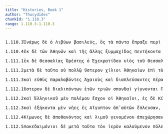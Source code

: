 ```yaml
---
title: "Histories, Book 1"
author: "Thucydides"
chunkId: "1.110.3"
range: 1.110.3-1.110.3
---
```


<pre class="greek prose syntax" data-urn="urn:cts:greekLit:tlg0003.tlg001"><p><span class="subdoc" data-subdoc="1.110.3">1.110.3</span><span class="sentence"><span class=" nominative" data-flags="n-s---mn-" data-head="17" data-id="1" data-lemma="Ἰνάρως">Ἰνάρως </span><span class=" " data-flags="d--------" data-head="17" data-id="2" data-lemma="δέ">δὲ </span><span class=" nominative" data-flags="l-s---mn-" data-head="1" data-id="3" data-lemma="ὁ">ὁ </span><span class=" genitive" data-def="a Libyan, serpent" data-flags="n-p---mg-" data-head="5" data-id="4" data-lemma="Λίβυς">Λιβύων </span><span class=" nominative" data-def="king, chief, captain, judge" data-flags="n-s---mn-" data-head="1" data-id="5" data-lemma="βασιλεύς">βασιλεύς</span><span class=" " data-flags="u--------" data-head="0" data-id="6" data-lemma=",">, </span><span class=" nominative" data-flags="p-s---mn-" data-head="10" data-id="7" data-lemma="ὅς">ὃς </span><span class=" accusative" data-flags="l-p---na-" data-head="9" data-id="8" data-lemma="ὁ">τὰ </span><span class=" accusative" data-flags="a-p---na-" data-head="10" data-id="9" data-lemma="πᾶς">πάντα </span><span class="verb " data-def="pass through, pass over, experience certain for-, tunes, fare" data-flags="v3saia---" data-head="1" data-id="10" data-lemma="πράσσω">ἔπραξε </span><span class=" " data-def="round about, all round, on both sides, pári" data-flags="r--------" data-head="10" data-id="11" data-lemma="περί">περὶ </span><span class=" genitive" data-flags="l-s---fg-" data-head="13" data-id="12" data-lemma="ὁ">τῆς </span><span class=" genitive" data-def="the river Nile, King Aegyptus, to Egypt" data-flags="n-s---fg-" data-head="11" data-id="13" data-lemma="Αἴγυπτος">Αἰγύπτου</span><span class=" " data-flags="u--------" data-head="0" data-id="14" data-lemma=",">, </span><span class=" dative" data-def="abandonment in need, betrayal, treason" data-flags="n-s---fd-" data-head="16" data-id="15" data-lemma="προδοσία">προδοσίᾳ </span><span class="verb nominative" data-def="a, take, receive" data-flags="v-sappmn-" data-head="17" data-id="16" data-lemma="λαμβάνω">ληφθεὶς </span><span class="verb " data-def="affix to a cross, crucify, crucify afresh" data-flags="v3saip---" data-head="0" data-id="17" data-lemma="ἀνασταυρόω">ἀνεσταυρώθη</span><span class=" " data-flags="u--------" data-head="0" data-id="18" data-lemma=".">. </span></span></p><p><span class="subdoc" data-subdoc="1.110.4">1.110.4</span><span class="sentence"><span class=" " data-def="from out of, from, out of, forth from" data-flags="r--------" data-head="10" data-id="1" data-lemma="ἐκ">ἐκ </span><span class=" " data-flags="d--------" data-head="15" data-id="2" data-lemma="δέ">δὲ </span><span class=" genitive" data-flags="l-p---fg-" data-head="4" data-id="3" data-lemma="ὁ">τῶν </span><span class=" genitive" data-def="the city of Athens, to Athens" data-flags="n-p---fg-" data-head="5" data-id="4" data-lemma="Ἀθῆναι">Ἀθηνῶν </span><span class=" " data-flags="c--------" data-head="1" data-id="5" data-lemma="καί">καὶ </span><span class=" genitive" data-flags="l-s---fg-" data-head="8" data-id="6" data-lemma="ὁ">τῆς </span><span class=" genitive" data-flags="a-s---fg-" data-head="8" data-id="7" data-lemma="ἄλλος">ἄλλης </span><span class=" genitive" data-def="allied, allied, body of allies" data-flags="n-s---fg-" data-head="5" data-id="8" data-lemma="συμμαχίς">ξυμμαχίδος </span><span class=" " data-def="fifty" data-flags="a--------" data-head="10" data-id="9" data-lemma="πεντήκοντα">πεντήκοντα </span><span class=" nominative" data-def="a trireme, a galley with three men on each bench, each man rowing one oar, and three oars passing together through the, Hellenistic Military and Naval Developments" data-flags="n-p---fn-" data-head="15" data-id="10" data-lemma="τριήρης">τριήρεις </span><span class=" nominative" data-def="succeeding, in, successor in" data-flags="n-p---fn-" data-head="10" data-id="11" data-lemma="διάδοχος">διάδοχοι </span><span class="verb nominative" data-def="sail, go by sea, sail, be at sea" data-flags="v-pppafn-" data-head="15" data-id="12" data-lemma="πλέω">πλέουσαι </span><span class=" " data-def="into, to, into" data-flags="r--------" data-head="12" data-id="13" data-lemma="εἰς">ἐς </span><span class=" accusative" data-def="the river Nile, King Aegyptus, to Egypt" data-flags="n-s---fa-" data-head="13" data-id="14" data-lemma="Αἴγυπτος">Αἴγυπτον </span><span class="verb " data-flags="v3paia---" data-head="0" data-id="15" data-lemma="ἔχω">ἔσχον </span><span class=" " data-flags="r--------" data-head="15" data-id="16" data-lemma="κατά">κατὰ </span><span class=" accusative" data-flags="l-s---na-" data-head="19" data-id="17" data-lemma="ὁ">τὸ </span><span class=" accusative" data-flags="a-s---na-" data-head="19" data-id="18" data-lemma="Μενδήσιος">Μενδήσιον </span><span class=" accusative" data-def="Aër, the horn of an animal, horns" data-flags="n-s---na-" data-head="16" data-id="19" data-lemma="κέρας">κέρας</span><span class=" " data-flags="u--------" data-head="0" data-id="20" data-lemma=",">, </span><span class=" " data-flags="d--------" data-head="22" data-id="21" data-lemma="οὐ">οὐκ </span><span class="verb nominative" data-def="" data-flags="v-prpamn-" data-head="15" data-id="22" data-lemma="οἶδα">εἰδότες </span><span class=" genitive" data-flags="l-p---ng-" data-head="24" data-id="23" data-lemma="ὁ">τῶν </span><span class="verb genitive" data-def="come into a new state of being, come into being, to be born" data-flags="v-prpang-" data-head="25" data-id="24" data-lemma="γίγνομαι">γεγονότων </span><span class=" accusative" data-def="not one, no one, none, no set" data-flags="p-s---na-" data-head="22" data-id="25" data-lemma="οὐδείς">οὐδέν</span><span class=" " data-flags="u--------" data-head="0" data-id="26" data-lemma="·">· </span></span><span class="sentence"><span class=" " data-flags="d--------" data-head="20" data-id="1" data-lemma="καί">καὶ </span><span class=" dative" data-def="self, him, her, it, the very one, the same" data-flags="p-p---md-" data-head="6" data-id="2" data-lemma="αὐτός">αὐτοῖς </span><span class=" " data-def="from out of, from, out of, forth from" data-flags="r--------" data-head="6" data-id="3" data-lemma="ἐκ">ἔκ </span><span class=" " data-flags="d--------" data-head="8" data-id="4" data-lemma="τε">τε </span><span class=" genitive" data-def="earth, heaven, land" data-flags="n-s---fg-" data-head="3" data-id="5" data-lemma="γῆ">γῆς </span><span class="verb nominative" data-def="fall upon, over, accrue" data-flags="v-papamn-" data-head="7" data-id="6" data-lemma="ἐπιπίπτω">ἐπιπεσόντες </span><span class=" nominative" data-def="on foot, walking, fighters on foot, on land, going by land" data-flags="a-p---mn-" data-head="8" data-id="7" data-lemma="πεζός">πεζοὶ </span><span class=" " data-flags="c--------" data-head="13" data-id="8" data-lemma="καί">καὶ </span><span class=" " data-def="from out of, from, out of, forth from" data-flags="r--------" data-head="25" data-id="9" data-lemma="ἐκ">ἐκ </span><span class=" genitive" data-def="sea, sea, salt lake" data-flags="n-s---fg-" data-head="9" data-id="10" data-lemma="θάλασσα">θαλάσσης </span><span class=" genitive" data-flags="n-p---mg-" data-head="12" data-id="11" data-lemma="Φοῖνιξ">Φοινίκων </span><span class=" nominative" data-flags="n-s---nn-" data-head="8" data-id="12" data-lemma="ναυτικόν">ναυτικὸν </span><span class="verb " data-def="destroy utterly, make away with, kill, destroy, ruin" data-flags="v3paia---" data-head="20" data-id="13" data-lemma="διαφθείρω">διέφθειραν </span><span class=" accusative" data-flags="l-p---fa-" data-head="15" data-id="14" data-lemma="ὁ">τὰς </span><span class=" accusative" data-def="many, many, many" data-flags="a-p---fa-" data-head="13" data-id="15" data-lemma="πολύς">πολλὰς </span><span class=" genitive" data-flags="l-p---fg-" data-head="17" data-id="16" data-lemma="ὁ">τῶν </span><span class=" genitive" data-def="ship, NT, the ships" data-flags="n-p---fg-" data-head="15" data-id="17" data-lemma="ναῦς">νεῶν</span><span class=" " data-flags="u--------" data-head="0" data-id="18" data-lemma=",">, </span><span class=" nominative" data-flags="l-p---fn-" data-head="21" data-id="19" data-lemma="ὁ">αἱ </span><span class=" " data-flags="c--------" data-head="0" data-id="20" data-lemma="δέ">δ̓ </span><span class=" nominative" data-def="smaller, less, worse, be worse off, too small" data-flags="a-p---fnc" data-head="22" data-id="21" data-lemma="ἐλάσσων">ἐλάσσους </span><span class="verb " data-def="get away from, escape, survive, it is" data-flags="v3paia---" data-head="20" data-id="22" data-lemma="διαφεύγω">διέφυγον </span><span class=" " data-def="back, backwards, back, restore, back" data-flags="d--------" data-head="22" data-id="23" data-lemma="πάλιν">πάλιν</span><span class=" " data-flags="u--------" data-head="0" data-id="24" data-lemma=".">. </span></span><span class="sentence"><span class=" nominative" data-flags="l-p---nn-" data-head="14" data-id="1" data-lemma="ὁ">τὰ </span><span class=" " data-def="indeed, of a truth, but, indeed" data-flags="d--------" data-head="14" data-id="2" data-lemma="μέν">μὲν </span><span class=" " data-flags="r--------" data-head="1" data-id="3" data-lemma="κατά">κατὰ </span><span class=" accusative" data-flags="l-s---fa-" data-head="6" data-id="4" data-lemma="ὁ">τὴν </span><span class=" accusative" data-def="big, full-grown, elder" data-flags="a-s---fa-" data-head="6" data-id="5" data-lemma="μέγας">μεγάλην </span><span class=" accusative" data-def="expedition, campaign, war, service done" data-flags="n-s---fa-" data-head="3" data-id="6" data-lemma="στρατεία">στρατείαν </span><span class=" genitive" data-flags="n-p---mg-" data-head="8" data-id="7" data-lemma="Ἀθήναιος">Ἀθηναίων </span><span class=" " data-flags="c--------" data-head="6" data-id="8" data-lemma="καί">καὶ </span><span class=" genitive" data-flags="l-p---mg-" data-head="10" data-id="9" data-lemma="ὁ">τῶν </span><span class=" genitive" data-def="fighting along with, leagued, allied with, ally" data-flags="n-p---mg-" data-head="8" data-id="10" data-lemma="σύμμαχος">ξυμμάχων </span><span class=" " data-def="into, to, into" data-flags="r--------" data-head="1" data-id="11" data-lemma="εἰς">ἐς </span><span class=" accusative" data-def="the river Nile, King Aegyptus, to Egypt" data-flags="n-s---fa-" data-head="11" data-id="12" data-lemma="Αἴγυπτος">Αἴγυπτον </span><span class=" " data-def="in this way, manner, so, thus, thus, as follows" data-flags="d--------" data-head="14" data-id="13" data-lemma="οὕτως">οὕτως </span><span class="verb " data-def="bring to pass, accomplish, fulfil, bring about" data-flags="v3saia---" data-head="0" data-id="14" data-lemma="τελευτάω">ἐτελεύτησεν</span><span class=" " data-flags="u--------" data-head="0" data-id="15" data-lemma=".">. </span></span></p><p><span class="subdoc" data-subdoc="1.111.1">1.111.1</span><span class="sentence"><span class=" " data-def="from out of, from, out of, forth from" data-flags="r--------" data-head="11" data-id="1" data-lemma="ἐκ">ἐκ </span><span class=" " data-flags="d--------" data-head="None" data-id="2" data-lemma="δέ">δὲ </span><span class=" genitive" data-def="" data-flags="n-s---fg-" data-head="1" data-id="3" data-lemma="Θεσσαλία">Θεσσαλίας </span><span class=" nominative" data-flags="n-s---mn-" data-head="12" data-id="4" data-lemma="Ὀρέστης">Ὀρέστης </span><span class=" nominative" data-flags="l-s---mn-" data-head="4" data-id="5" data-lemma="ὁ">ὁ </span><span class=" genitive" data-flags="n-s---mg-" data-head="7" data-id="6" data-lemma="Ἐχεκρατίδης">Ἐχεκρατίδου </span><span class=" nominative" data-def="huihus, Vasen mit Meister-signaturen, ṛ" data-flags="n-s---mn-" data-head="4" data-id="7" data-lemma="υἱός">υἱὸς </span><span class=" genitive" data-flags="l-s---ng-" data-head="6" data-id="8" data-lemma="ὁ">τοῦ </span><span class=" genitive" data-def="shoe" data-flags="n-p---mg-" data-head="10" data-id="9" data-lemma="Θεσσαλός">Θεσσαλῶν </span><span class=" genitive" data-def="king, chief, captain, judge" data-flags="n-s---mg-" data-head="6" data-id="10" data-lemma="βασιλεύς">βασιλέως </span><span class="verb nominative" data-def="flee, take flight, ran, flee" data-flags="v-sppamn-" data-head="12" data-id="11" data-lemma="φεύγω">φεύγων </span><span class="verb " data-def="persuade, obey, obey" data-flags="v3saia---" data-head="0" data-id="12" data-lemma="πείθω">ἔπεισεν </span><span class=" accusative" data-flags="n-p---ma-" data-head="12" data-id="13" data-lemma="Ἀθήναιος">Ἀθηναίους </span><span class=" accusative" data-def="Stadtrecht von Gortyn, of himself, herself, itself, itself, absolutely" data-flags="p-s---ma-" data-head="15" data-id="14" data-lemma="ἑαυτοῦ">ἑαυτὸν </span><span class="verb " data-def="lead down, into the nether world, bring down" data-flags="v--pna---" data-head="12" data-id="15" data-lemma="κατάγω">κατάγειν</span><span class=" " data-flags="u--------" data-head="0" data-id="16" data-lemma="·">· </span></span><span class="sentence"><span class=" " data-flags="d--------" data-head="10" data-id="1" data-lemma="καί">καὶ </span><span class="verb nominative" data-def="receive from, successors, by inheritance" data-flags="v-papamn-" data-head="10" data-id="2" data-lemma="παραλαμβάνω">παραλαβόντες </span><span class=" accusative" data-def="a Boeotian, cattle-pastures, gluttonous" data-flags="n-p---ma-" data-head="4" data-id="3" data-lemma="Βοιωτός">Βοιωτοὺς </span><span class=" " data-flags="c--------" data-head="2" data-id="4" data-lemma="καί">καὶ </span><span class=" accusative" data-flags="n-p---ma-" data-head="4" data-id="5" data-lemma="Φωκεύς">Φωκέας </span><span class="verb accusative" data-flags="v-pppama-" data-head="4" data-id="6" data-lemma="εἰμί">ὄντας </span><span class=" accusative" data-def="fighting along with, leagued, allied with, ally" data-flags="n-p---ma-" data-head="6" data-id="7" data-lemma="σύμμαχος">ξυμμάχους </span><span class=" nominative" data-flags="l-p---mn-" data-head="9" data-id="8" data-lemma="ὁ">οἱ </span><span class=" nominative" data-flags="n-p---mn-" data-head="10" data-id="9" data-lemma="Ἀθηναῖος">Ἀθηναῖοι </span><span class="verb " data-def="advance with an army, fleet, wage war, they have been soldiers, have seen war-service" data-flags="v3paia---" data-head="0" data-id="10" data-lemma="στρατεύω">ἐστράτευσαν </span><span class=" genitive" data-flags="l-s---fg-" data-head="12" data-id="11" data-lemma="ὁ">τῆς </span><span class=" genitive" data-def="" data-flags="n-s---fg-" data-head="14" data-id="12" data-lemma="Θεσσαλία">Θεσσαλίας </span><span class=" " data-flags="r--------" data-head="10" data-id="13" data-lemma="ἐπί">ἐπὶ </span><span class=" accusative" data-flags="n-s---ma-" data-head="13" data-id="14" data-lemma="Φάρσαλος">Φάρσαλον</span><span class=" " data-flags="u--------" data-head="0" data-id="15" data-lemma=".">. </span></span><span class="sentence"><span class=" " data-flags="d--------" data-head="28" data-id="1" data-lemma="καί">καὶ </span><span class=" genitive" data-flags="l-s---fg-" data-head="4" data-id="2" data-lemma="ὁ">τῆς </span><span class=" " data-def="indeed, of a truth, but, indeed" data-flags="d--------" data-head="28" data-id="3" data-lemma="μέν">μὲν </span><span class=" genitive" data-def="earth, heaven, land" data-flags="n-s---fg-" data-head="5" data-id="4" data-lemma="γῆ">γῆς </span><span class="verb " data-def="to be strong, powerful, rule, hold sway, sway" data-flags="v3piia---" data-head="28" data-id="5" data-lemma="κρατέω">ἐκράτουν </span><span class=" accusative" data-def="as great as, how great, as much as, how much, as far as, how far" data-flags="a-p---na-" data-head="44" data-id="6" data-lemma="ὅσος">ὅσα </span><span class=" " data-flags="d--------" data-head="8" data-id="7" data-lemma="μή">μὴ </span><span class="verb nominative" data-flags="v-pppamn-" data-head="44" data-id="8" data-lemma="πρόειμι">προϊόντες </span><span class=" accusative" data-def="many, many, many" data-flags="a-s---na-" data-head="5" data-id="9" data-lemma="πολύς">πολὺ </span><span class=" " data-def="from out of, from, out of, forth from" data-flags="r--------" data-head="9" data-id="10" data-lemma="ἐκ">ἐκ </span><span class=" genitive" data-flags="l-p---ng-" data-head="12" data-id="11" data-lemma="ὁ">τῶν </span><span class=" genitive" data-def="tool, implement, tackle, tackling, ropes, halyards" data-flags="n-p---ng-" data-head="45" data-id="12" data-lemma="ὅπλον">ὅπλων</span><span class=" " data-flags="u--------" data-head="19" data-id="13" data-lemma="(">( </span><span class=" nominative" data-flags="l-p---mn-" data-head="16" data-id="14" data-lemma="ὁ">οἱ </span><span class=" " data-def="for, yes, . . , no, ay doubtless" data-flags="d--------" data-head="19" data-id="15" data-lemma="γάρ">γὰρ </span><span class=" nominative" data-def="one who fights from a chariot, the driver, the hero who fights" data-flags="n-p---mn-" data-head="19" data-id="16" data-lemma="ἱππεύς">ἱππῆς </span><span class=" genitive" data-flags="l-p---mg-" data-head="18" data-id="17" data-lemma="ὁ">τῶν </span><span class=" genitive" data-def="shoe" data-flags="n-p---mg-" data-head="16" data-id="18" data-lemma="Θεσσαλός">Θεσσαλῶν </span><span class="verb " data-flags="v3piia---" data-head="0" data-id="19" data-lemma="ἔργω">εἶργον</span><span class=" " data-flags="u--------" data-head="19" data-id="20" data-lemma=")">)</span><span class=" " data-flags="u--------" data-head="0" data-id="21" data-lemma=",">, </span><span class=" accusative" data-flags="l-s---fa-" data-head="24" data-id="22" data-lemma="ὁ">τὴν </span><span class=" " data-flags="d--------" data-head="28" data-id="23" data-lemma="δέ">δὲ </span><span class=" accusative" data-def="city, the citadel, the citadel" data-flags="n-s---fa-" data-head="26" data-id="24" data-lemma="πόλις">πόλιν </span><span class=" " data-flags="d--------" data-head="26" data-id="25" data-lemma="οὐ">οὐχ </span><span class="verb " data-def="take with the hand, grasp, seize, to take, having taken up" data-flags="v3paia---" data-head="28" data-id="26" data-lemma="αἱρέω">εἷλον</span><span class=" " data-flags="u--------" data-head="0" data-id="27" data-lemma=",">, </span><span class=" " data-flags="c--------" data-head="37" data-id="28" data-lemma="οὐοὐδέ">οὐδ̓ </span><span class=" nominative" data-flags="a-s---nn-" data-head="32" data-id="29" data-lemma="ἄλλος">ἄλλο </span><span class="verb " data-def="go, come forward, advance, to be voided" data-flags="v3siia---" data-head="28" data-id="30" data-lemma="προχωρέω">προυχώρει </span><span class=" dative" data-def="self, him, her, it, the very one, the same" data-flags="p-p---md-" data-head="30" data-id="31" data-lemma="αὐτός">αὐτοῖς </span><span class=" nominative" data-def="not one, no one, none, no set" data-flags="p-s---nn-" data-head="30" data-id="32" data-lemma="οὐδείς">οὐδὲν </span><span class=" genitive" data-flags="p-p---ng-" data-head="34" data-id="33" data-lemma="ὅς">ὧν </span><span class=" " data-def="on account of, for, wherefore" data-flags="r--------" data-head="35" data-id="34" data-lemma="ἕνεκα">ἕνεκα </span><span class="verb " data-def="advance with an army, fleet, wage war, they have been soldiers, have seen war-service" data-flags="v3paia---" data-head="32" data-id="35" data-lemma="στρατεύω">ἐστράτευσαν</span><span class=" " data-flags="u--------" data-head="0" data-id="36" data-lemma=",">, </span><span class=" " data-def="otheruise, but, not only . . but" data-flags="c--------" data-head="0" data-id="37" data-lemma="ἀλλά">ἀλλ̓ </span><span class="verb " data-def="go from, away from, depart" data-flags="v3paia---" data-head="37" data-id="38" data-lemma="ἀποχωρέω">ἀπεχώρησαν </span><span class=" " data-def="back, backwards, back, restore, back" data-flags="d--------" data-head="38" data-id="39" data-lemma="πάλιν">πάλιν </span><span class=" accusative" data-flags="n-s---ma-" data-head="41" data-id="40" data-lemma="Ὀρέστης">Ὀρέστην </span><span class="verb nominative" data-flags="v-pppamn-" data-head="38" data-id="41" data-lemma="ἔχω">ἔχοντες </span><span class=" nominative" data-def="unavailing, unprofitable, when no business is done, holidays, restful" data-flags="a-p---mn-" data-head="38" data-id="42" data-lemma="ἄπρακτος">ἄπρακτοι</span><span class=" " data-flags="u--------" data-head="0" data-id="43" data-lemma=".">. </span></span></p><p><span class="subdoc" data-subdoc="1.111.2">1.111.2</span><span class="sentence"><span class=" " data-def="mip, miti, mit, in the midst of, among, between" data-flags="r--------" data-head="31" data-id="1" data-lemma="μετά">μετὰ </span><span class=" " data-flags="d--------" data-head="31" data-id="2" data-lemma="δέ">δὲ </span><span class=" accusative" data-def="this, u, this man here" data-flags="p-p---na-" data-head="1" data-id="3" data-lemma="οὗτος">ταῦτα </span><span class=" " data-flags="d--------" data-head="5" data-id="4" data-lemma="οὐ">οὐ </span><span class=" dative" data-def="many, many, many" data-flags="a-s---nd-" data-head="6" data-id="5" data-lemma="πολύς">πολλῷ </span><span class=" accusative" data-def="latter, last, úd, úttaras, uttamás" data-flags="a-s---na-" data-head="31" data-id="6" data-lemma="ὕστερος">ὕστερον </span><span class=" nominative" data-def="a thousand, the Thousand, a thousand" data-flags="a-p---mn-" data-head="31" data-id="7" data-lemma="χίλιοι">χίλιοι </span><span class=" genitive" data-flags="n-p---mg-" data-head="7" data-id="8" data-lemma="Ἀθήναιος">Ἀθηναίων </span><span class=" " data-flags="r--------" data-head="15" data-id="9" data-lemma="ἐπί">ἐπὶ </span><span class=" accusative" data-flags="l-p---fa-" data-head="11" data-id="10" data-lemma="ὁ">τὰς </span><span class=" accusative" data-def="ship, NT, the ships" data-flags="n-p---fa-" data-head="9" data-id="11" data-lemma="ναῦς">ναῦς </span><span class=" accusative" data-flags="l-p---fa-" data-head="11" data-id="12" data-lemma="ὁ">τὰς </span><span class=" " data-def="in, into, in, in the district of" data-flags="r--------" data-head="11" data-id="13" data-lemma="ἐν">ἐν </span><span class=" dative" data-flags="n-p---fd-" data-head="13" data-id="14" data-lemma="Πηγαί">Πηγαῖς </span><span class="verb nominative" data-def="go upon, set foot on, tread, walk upon, set foot on" data-flags="v-papamn-" data-head="23" data-id="15" data-lemma="ἐπιβαίνω">ἐπιβάντες</span><span class=" " data-flags="u--------" data-head="17" data-id="16" data-lemma="(">( </span><span class="verb " data-flags="v3piia---" data-head="0" data-id="17" data-lemma="ἔχω">εἶχον </span><span class=" " data-flags="d--------" data-head="17" data-id="18" data-lemma="δέ">δ̓ </span><span class=" nominative" data-def="self, him, her, it, the very one, the same" data-flags="p-p---mn-" data-head="17" data-id="19" data-lemma="αὐτός">αὐτοὶ </span><span class=" accusative" data-flags="l-p---fa-" data-head="21" data-id="20" data-lemma="ὁ">τὰς </span><span class=" accusative" data-flags="n-p---fa-" data-head="17" data-id="21" data-lemma="Πηγαί">Πηγάς</span><span class=" " data-flags="u--------" data-head="17" data-id="22" data-lemma=")">) </span><span class="verb " data-def="sail by, past, sailed through" data-flags="v3paia---" data-head="31" data-id="23" data-lemma="παραπλέω">παρέπλευσαν </span><span class=" " data-def="into, to, into" data-flags="r--------" data-head="23" data-id="24" data-lemma="εἰς">ἐς </span><span class=" accusative" data-flags="n-s---fa-" data-head="24" data-id="25" data-lemma="Σικυών">Σικυῶνα </span><span class=" genitive" data-flags="n-s---mg-" data-head="29" data-id="26" data-lemma="Περικλῆς">Περικλέους </span><span class=" genitive" data-flags="l-s---mg-" data-head="26" data-id="27" data-lemma="ὁ">τοῦ </span><span class=" genitive" data-flags="n-s---mg-" data-head="26" data-id="28" data-lemma="Ξάνθιππος">Ξανθίππου </span><span class="verb genitive" data-def="to be general, are eligible as general, hold the office of" data-flags="v-sppamg-" data-head="31" data-id="29" data-lemma="στρατηγέω">στρατηγοῦντος</span><span class=" " data-flags="u--------" data-head="0" data-id="30" data-lemma=",">, </span><span class=" " data-flags="c--------" data-head="0" data-id="31" data-lemma="καί">καὶ </span><span class="verb nominative" data-def="step off from, alight, disembark from, disembark" data-flags="v-papamn-" data-head="37" data-id="32" data-lemma="ἀποβαίνω">ἀποβάντες </span><span class=" genitive" data-flags="n-p---mg-" data-head="35" data-id="33" data-lemma="Σικυώνιος">Σικυωνίων </span><span class=" accusative" data-flags="l-p---ma-" data-head="35" data-id="34" data-lemma="ὁ">τοὺς </span><span class="verb accusative" data-def="make to reach, touch, lead" data-flags="v-papama-" data-head="37" data-id="35" data-lemma="προσμείγνυμι">προσμείξαντας </span><span class=" dative" data-def="battle, combat, single combat, a battle" data-flags="n-s---fd-" data-head="37" data-id="36" data-lemma="μάχη">μάχῃ </span><span class="verb " data-def="to be strong, powerful, rule, hold sway, sway" data-flags="v3paia---" data-head="31" data-id="37" data-lemma="κρατέω">ἐκράτησαν</span><span class=" " data-flags="u--------" data-head="0" data-id="38" data-lemma=".">. </span></span></p><p><span class="subdoc" data-subdoc="1.111.3">1.111.3</span><span class="sentence"><span class=" " data-flags="d--------" data-head="17" data-id="1" data-lemma="καί">καὶ </span><span class=" " data-def="straight, direct, the vertical, by the straight road" data-flags="d--------" data-head="3" data-id="2" data-lemma="εὐθύς">εὐθὺς </span><span class="verb nominative" data-def="receive from, successors, by inheritance" data-flags="v-papamn-" data-head="5" data-id="3" data-lemma="παραλαμβάνω">παραλαβόντες </span><span class=" accusative" data-def="Achaean, the Achaeans, the prouince of Greece" data-flags="n-p---ma-" data-head="3" data-id="4" data-lemma="Ἀχαιός">Ἀχαιοὺς </span><span class=" " data-flags="c--------" data-head="13" data-id="5" data-lemma="καί">καὶ </span><span class="verb nominative" data-def="sail through, across, sail through" data-flags="v-papamn-" data-head="5" data-id="6" data-lemma="διαπλέω">διαπλεύσαντες </span><span class=" " data-def="on the other side, across, on the other side, over" data-flags="d--------" data-head="6" data-id="7" data-lemma="πέραν">πέραν </span><span class=" genitive" data-flags="l-s---fg-" data-head="9" data-id="8" data-lemma="ὁ">τῆς </span><span class=" genitive" data-flags="n-s---fg-" data-head="11" data-id="9" data-lemma="Ἀκαρνανία">Ἀκαρνανίας </span><span class=" " data-def="into, to, into" data-flags="r--------" data-head="12" data-id="10" data-lemma="εἰς">ἐς </span><span class=" accusative" data-flags="n-p---fa-" data-head="10" data-id="11" data-lemma="Οἰνιάδαι">Οἰνιάδας </span><span class="verb " data-def="advance with an army, fleet, wage war, they have been soldiers, have seen war-service" data-flags="v3paia---" data-head="13" data-id="12" data-lemma="στρατεύω">ἐστράτευσαν </span><span class=" " data-flags="c--------" data-head="17" data-id="13" data-lemma="καί">καὶ </span><span class="verb " data-def="besiege, the besiegers, to be besieged, in a state of siege" data-flags="v3piia---" data-head="13" data-id="14" data-lemma="πολιορκέω">ἐπολιόρκουν</span><span class=" " data-flags="u--------" data-head="0" data-id="15" data-lemma=",">, </span><span class=" " data-flags="d--------" data-head="18" data-id="16" data-lemma="οὐ">οὐ </span><span class=" " data-flags="c--------" data-head="0" data-id="17" data-lemma="μέντοι">μέντοι </span><span class="verb " data-def="take with the hand, grasp, seize, to take, having taken up" data-flags="v3paia---" data-head="21" data-id="18" data-lemma="αἱρέω">εἷλόν </span><span class=" " data-def="at least, at any rate, iron, have" data-flags="d--------" data-head="18" data-id="19" data-lemma="γε">γε</span><span class=" " data-flags="u--------" data-head="0" data-id="20" data-lemma=",">, </span><span class=" " data-def="otheruise, but, not only . . but" data-flags="c--------" data-head="17" data-id="21" data-lemma="ἀλλά">ἀλλ̓ </span><span class="verb " data-def="go from, away from, depart" data-flags="v3paia---" data-head="21" data-id="22" data-lemma="ἀποχωρέω">ἀπεχώρησαν </span><span class=" " data-flags="r--------" data-head="22" data-id="23" data-lemma="ἐπί">ἐπ̓ </span><span class=" genitive" data-flags="n-s---mg-" data-head="23" data-id="24" data-lemma="οἶκος">οἴκου</span><span class=" " data-flags="u--------" data-head="0" data-id="25" data-lemma=".">. </span></span></p><p><span class="subdoc" data-subdoc="1.112.1">1.112.1</span><span class="sentence"><span class=" accusative" data-def="latter, last, úd, úttaras, uttamás" data-flags="a-s---na-" data-head="7" data-id="1" data-lemma="ὕστερος">ὕστερον </span><span class=" " data-flags="d--------" data-head="7" data-id="2" data-lemma="δέ">δὲ </span><span class="verb genitive" data-def="leave an interval between, a gap had been left, intermit" data-flags="v-papang-" data-head="7" data-id="3" data-lemma="διαλείπω">διαλιπόντων </span><span class=" genitive" data-flags="n-p---ng-" data-head="3" data-id="4" data-lemma="ἔτος">ἐτῶν </span><span class=" genitive" data-def="" data-flags="a-p---ng-" data-head="4" data-id="5" data-lemma="τρεῖς">τριῶν </span><span class=" nominative" data-def="drink-offering, drink-offering, a solemn treaty" data-flags="n-p---fn-" data-head="7" data-id="6" data-lemma="σπονδή">σπονδαὶ </span><span class="verb " data-def="come into a new state of being, come into being, to be born" data-flags="v3ppie---" data-head="0" data-id="7" data-lemma="γίγνομαι">γίγνονται </span><span class=" dative" data-def="" data-flags="n-p---md-" data-head="9" data-id="8" data-lemma="Πελοποννήσιοι">Πελοποννησίοις </span><span class=" " data-flags="c--------" data-head="7" data-id="9" data-lemma="καί">καὶ </span><span class=" dative" data-flags="n-p---md-" data-head="9" data-id="10" data-lemma="Ἀθήναιος">Ἀθηναίοις </span><span class=" nominative" data-def="of five years, five years old" data-flags="a-p---fn-" data-head="6" data-id="11" data-lemma="πεντέτης">πεντέτεις</span><span class=" " data-flags="u--------" data-head="0" data-id="12" data-lemma=".">. </span></span></p><p><span class="subdoc" data-subdoc="1.112.2">1.112.2</span><span class="sentence"><span class=" " data-flags="d--------" data-head="10" data-id="1" data-lemma="καί">καὶ </span><span class=" genitive" data-def="Hellenic, Greek, the Greek language, the Greeks" data-flags="a-s---mg-" data-head="4" data-id="2" data-lemma="Ἑλληνικός">Ἑλληνικοῦ </span><span class=" " data-def="indeed, of a truth, but, indeed" data-flags="d--------" data-head="10" data-id="3" data-lemma="μέν">μὲν </span><span class=" genitive" data-def="war, battle, fight, single combat" data-flags="n-s---mg-" data-head="5" data-id="4" data-lemma="πόλεμος">πολέμου </span><span class="verb " data-flags="v3paia---" data-head="10" data-id="5" data-lemma="ἔχω">ἔσχον </span><span class=" nominative" data-flags="l-p---mn-" data-head="7" data-id="6" data-lemma="ὁ">οἱ </span><span class=" nominative" data-flags="n-p---mn-" data-head="10" data-id="7" data-lemma="Ἀθηναῖος">Ἀθηναῖοι</span><span class=" " data-flags="u--------" data-head="0" data-id="8" data-lemma=",">, </span><span class=" " data-def="into, to, into" data-flags="r--------" data-head="12" data-id="9" data-lemma="εἰς">ἐς </span><span class=" " data-flags="c--------" data-head="0" data-id="10" data-lemma="δέ">δὲ </span><span class=" accusative" data-def="from Cyprus, to Cyprus" data-flags="n-s---fa-" data-head="9" data-id="11" data-lemma="Κύπρος">Κύπρον </span><span class="verb " data-def="advance with an army, fleet, wage war, they have been soldiers, have seen war-service" data-flags="v3piie---" data-head="10" data-id="12" data-lemma="στρατεύω">ἐστρατεύοντο </span><span class=" dative" data-def="ship, NT, the ships" data-flags="n-p---fd-" data-head="12" data-id="13" data-lemma="ναῦς">ναυσὶ </span><span class=" dative" data-def="two hundred, two hundred" data-flags="a-p---fd-" data-head="13" data-id="14" data-lemma="διακόσιοι">διακοσίαις </span><span class=" genitive" data-def="Stadtrecht von Gortyn, of himself, herself, itself, itself, absolutely" data-flags="p-p---mg-" data-head="17" data-id="15" data-lemma="ἑαυτοῦ">αὑτῶν </span><span class=" " data-flags="d--------" data-head="17" data-id="16" data-lemma="τε">τε </span><span class=" " data-flags="c--------" data-head="13" data-id="17" data-lemma="καί">καὶ </span><span class=" genitive" data-flags="l-p---mg-" data-head="19" data-id="18" data-lemma="ὁ">τῶν </span><span class=" genitive" data-def="fighting along with, leagued, allied with, ally" data-flags="n-p---mg-" data-head="17" data-id="19" data-lemma="σύμμαχος">ξυμμάχων </span><span class=" genitive" data-flags="n-s---mg-" data-head="21" data-id="20" data-lemma="Κίμων">Κίμωνος </span><span class="verb genitive" data-def="to be general, are eligible as general, hold the office of" data-flags="v-sppamg-" data-head="12" data-id="21" data-lemma="στρατηγέω">στρατηγοῦντος</span><span class=" " data-flags="u--------" data-head="0" data-id="22" data-lemma=".">. </span></span></p><p><span class="subdoc" data-subdoc="1.112.3">1.112.3</span><span class="sentence"><span class=" " data-flags="d--------" data-head="20" data-id="1" data-lemma="καί">καὶ </span><span class=" " data-def="sixty" data-flags="a--------" data-head="4" data-id="2" data-lemma="ἑξήκοντα">ἑξήκοντα </span><span class=" " data-def="indeed, of a truth, but, indeed" data-flags="d--------" data-head="20" data-id="3" data-lemma="μέν">μὲν </span><span class=" nominative" data-def="ship, NT, the ships" data-flags="n-p---fn-" data-head="9" data-id="4" data-lemma="ναῦς">νῆες </span><span class=" " data-def="into, to, into" data-flags="r--------" data-head="9" data-id="5" data-lemma="εἰς">ἐς </span><span class=" accusative" data-def="the river Nile, King Aegyptus, to Egypt" data-flags="n-s---fa-" data-head="5" data-id="6" data-lemma="Αἴγυπτος">Αἴγυπτον </span><span class=" " data-def="ápa, ab, ap-ehtre" data-flags="r--------" data-head="9" data-id="7" data-lemma="ἀπό">ἀπ̓ </span><span class=" genitive" data-def="self, him, her, it, the very one, the same" data-flags="p-p---mg-" data-head="7" data-id="8" data-lemma="αὐτός">αὐτῶν </span><span class="verb " data-def="sail, go by sea, sail, be at sea" data-flags="v3paia---" data-head="20" data-id="9" data-lemma="πλέω">ἔπλευσαν</span><span class=" " data-flags="u--------" data-head="0" data-id="10" data-lemma=",">, </span><span class=" genitive" data-flags="n-s---mg-" data-head="12" data-id="11" data-lemma="Ἀμυρταῖος">Ἀμυρταίου </span><span class="verb genitive" data-def="send after, for, having sent for" data-flags="v-sppamg-" data-head="9" data-id="12" data-lemma="μεταπέμπω">μεταπέμποντος </span><span class=" genitive" data-flags="l-s---mg-" data-head="11" data-id="13" data-lemma="ὁ">τοῦ </span><span class=" " data-def="in, into, in, in the district of" data-flags="r--------" data-head="17" data-id="14" data-lemma="ἐν">ἐν </span><span class=" dative" data-flags="l-p---nd-" data-head="16" data-id="15" data-lemma="ὁ">τοῖς </span><span class=" dative" data-def="marsh-meadow, marshy ground, backwater" data-flags="n-p---nd-" data-head="14" data-id="16" data-lemma="ἕλος">ἕλεσι </span><span class=" genitive" data-def="king, chief, captain, judge" data-flags="n-s---mg-" data-head="11" data-id="17" data-lemma="βασιλεύς">βασιλέως</span><span class=" " data-flags="u--------" data-head="0" data-id="18" data-lemma=",">, </span><span class=" nominative" data-flags="l-p---fn-" data-head="21" data-id="19" data-lemma="ὁ">αἱ </span><span class=" " data-flags="c--------" data-head="0" data-id="20" data-lemma="δέ">δὲ </span><span class=" nominative" data-flags="p-p---fn-" data-head="23" data-id="21" data-lemma="ἄλλος">ἄλλαι </span><span class=" accusative" data-flags="n-s---na-" data-head="23" data-id="22" data-lemma="Κίτιον">Κίτιον </span><span class="verb " data-def="besiege, the besiegers, to be besieged, in a state of siege" data-flags="v3piia---" data-head="20" data-id="23" data-lemma="πολιορκέω">ἐπολιόρκουν</span><span class=" " data-flags="u--------" data-head="0" data-id="24" data-lemma=".">. </span></span></p><p><span class="subdoc" data-subdoc="1.112.4">1.112.4</span><span class="sentence"><span class=" genitive" data-flags="n-s---mg-" data-head="3" data-id="1" data-lemma="Κίμων">Κίμωνος </span><span class=" " data-flags="d--------" data-head="28" data-id="2" data-lemma="δέ">δὲ </span><span class="verb genitive" data-def="die, to be ready to die, to be put to death, slain" data-flags="v-sapamg-" data-head="4" data-id="3" data-lemma="ἀποθνήσκω">ἀποθανόντος </span><span class=" " data-flags="c--------" data-head="7" data-id="4" data-lemma="καί">καὶ </span><span class=" genitive" data-def="Fr.anon, hunger, famine, a hungry wretch" data-flags="n-s---mg-" data-head="6" data-id="5" data-lemma="λιμός">λιμοῦ </span><span class="verb genitive" data-def="come into a new state of being, come into being, to be born" data-flags="v-sapmmg-" data-head="4" data-id="6" data-lemma="γίγνομαι">γενομένου </span><span class="verb " data-def="go from, away from, depart" data-flags="v3paia---" data-head="28" data-id="7" data-lemma="ἀποχωρέω">ἀπεχώρησαν </span><span class=" " data-def="ápa, ab, ap-ehtre" data-flags="r--------" data-head="7" data-id="8" data-lemma="ἀπό">ἀπὸ </span><span class=" genitive" data-flags="n-s---ng-" data-head="8" data-id="9" data-lemma="Κίτιον">Κιτίου</span><span class=" " data-flags="u--------" data-head="0" data-id="10" data-lemma=",">, </span><span class=" " data-flags="d--------" data-head="28" data-id="11" data-lemma="καί">καὶ </span><span class="verb nominative" data-def="sail, go by sea, sail, be at sea" data-flags="v-papamn-" data-head="24" data-id="12" data-lemma="πλέω">πλεύσαντες </span><span class=" " data-def="upaári, ufar, ofer" data-flags="r--------" data-head="12" data-id="13" data-lemma="ὑπέρ">ὑπὲρ </span><span class=" genitive" data-def="" data-flags="n-s---fg-" data-head="13" data-id="14" data-lemma="Σαλαμίς">Σαλαμῖνος </span><span class=" genitive" data-flags="l-s---fg-" data-head="14" data-id="15" data-lemma="ὁ">τῆς </span><span class=" " data-def="in, into, in, in the district of" data-flags="r--------" data-head="14" data-id="16" data-lemma="ἐν">ἐν </span><span class=" dative" data-def="from Cyprus, to Cyprus" data-flags="n-s---fd-" data-head="16" data-id="17" data-lemma="Κύπρος">Κύπρῳ </span><span class=" dative" data-flags="n-p---md-" data-head="21" data-id="18" data-lemma="Φοῖνιξ">Φοίνιξι </span><span class=" " data-flags="d--------" data-head="21" data-id="19" data-lemma="καί">καὶ </span><span class=" dative" data-def="of Cyprus, Cyprian, unclean feeder" data-flags="n-p---md-" data-head="21" data-id="20" data-lemma="Κύπριος">Κυπρίοις </span><span class=" " data-flags="c--------" data-head="24" data-id="21" data-lemma="καί">καὶ </span><span class=" dative" data-def="a Cilician" data-flags="n-p---md-" data-head="21" data-id="22" data-lemma="Κίλιξ">Κίλιξιν </span><span class="verb " data-def="fight by sea, with, to be in the battle" data-flags="v3paia---" data-head="24" data-id="23" data-lemma="ναυμαχέω">ἐναυμάχησαν </span><span class=" " data-flags="c--------" data-head="28" data-id="24" data-lemma="καί">καὶ </span><span class="verb " data-def="fight by land, on foot, fight like soldiers" data-flags="v3paia---" data-head="24" data-id="25" data-lemma="πεζομαχέω">ἐπεζομάχησαν </span><span class=" " data-flags="d--------" data-head="24" data-id="26" data-lemma="ἅμα">ἅμα</span><span class=" " data-flags="u--------" data-head="0" data-id="27" data-lemma=",">, </span><span class=" " data-flags="c--------" data-head="0" data-id="28" data-lemma="καί">καὶ </span><span class="verb nominative" data-def="conquer, prevail, conqueror, conquered" data-flags="v-papamn-" data-head="31" data-id="29" data-lemma="νικάω">νικήσαντες </span><span class=" accusative" data-def="either, both of two, each one" data-flags="a-p---na-" data-head="29" data-id="30" data-lemma="ἀμφότερος">ἀμφότερα </span><span class="verb " data-def="go from, away from, depart" data-flags="v3paia---" data-head="34" data-id="31" data-lemma="ἀποχωρέω">ἀπεχώρησαν </span><span class=" " data-flags="r--------" data-head="31" data-id="32" data-lemma="ἐπί">ἐπ̓ </span><span class=" genitive" data-flags="n-s---mg-" data-head="32" data-id="33" data-lemma="οἶκος">οἴκου </span><span class=" " data-flags="c--------" data-head="28" data-id="34" data-lemma="καί">καὶ </span><span class=" nominative" data-flags="l-p---fn-" data-head="38" data-id="35" data-lemma="ὁ">αἱ </span><span class=" " data-def="from out of, from, out of, forth from" data-flags="r--------" data-head="38" data-id="36" data-lemma="ἐκ">ἐξ </span><span class=" genitive" data-def="the river Nile, King Aegyptus, to Egypt" data-flags="n-s---fg-" data-head="36" data-id="37" data-lemma="Αἴγυπτος">Αἰγύπτου </span><span class=" nominative" data-def="ship, NT, the ships" data-flags="n-p---fn-" data-head="47" data-id="38" data-lemma="ναῦς">νῆες </span><span class=" " data-def="back, backwards, back, restore, back" data-flags="d--------" data-head="43" data-id="39" data-lemma="πάλιν">πάλιν</span><span class=" " data-flags="u--------" data-head="41" data-id="40" data-lemma="[">[ </span><span class=" nominative" data-flags="l-p---fn-" data-head="38" data-id="41" data-lemma="ὁ">αἱ</span><span class=" " data-flags="u--------" data-head="41" data-id="42" data-lemma="]">] </span><span class="verb nominative" data-def="ibo, start, set out, was setting out" data-flags="v-papafn-" data-head="38" data-id="43" data-lemma="ἔρχομαι">ἐλθοῦσαι </span><span class=" " data-def="mip, miti, mit, in the midst of, among, between" data-flags="r--------" data-head="43" data-id="44" data-lemma="μετά">μετ̓ </span><span class=" genitive" data-def="self, him, her, it, the very one, the same" data-flags="p-p---mg-" data-head="44" data-id="45" data-lemma="αὐτός">αὐτῶν</span><span class=" " data-flags="u--------" data-head="0" data-id="46" data-lemma=".">. </span></span></p><p><span class="subdoc" data-subdoc="1.112.5">1.112.5</span><span class="sentence"><span class=" nominative" data-flags="n-p---mn-" data-head="11" data-id="1" data-lemma="Λακεδαιμόνιος">Λακεδαιμόνιοι </span><span class=" " data-flags="d--------" data-head="11" data-id="2" data-lemma="δέ">δὲ </span><span class=" " data-def="mip, miti, mit, in the midst of, among, between" data-flags="r--------" data-head="11" data-id="3" data-lemma="μετά">μετὰ </span><span class=" accusative" data-def="this, u, this man here" data-flags="p-p---na-" data-head="3" data-id="4" data-lemma="οὗτος">ταῦτα </span><span class=" accusative" data-flags="l-s---ma-" data-head="8" data-id="5" data-lemma="ὁ">τὸν </span><span class=" accusative" data-def="filled with, manifesting divine power, supernatural, great" data-flags="a-s---ma-" data-head="7" data-id="6" data-lemma="ἱερός">ἱερὸν </span><span class="verb accusative" data-def="call, summon, they had been summoned, demand, require" data-flags="v-sppema-" data-head="8" data-id="7" data-lemma="καλέω">καλούμενον </span><span class=" accusative" data-def="war, battle, fight, single combat" data-flags="n-s---ma-" data-head="9" data-id="8" data-lemma="πόλεμος">πόλεμον </span><span class="verb " data-def="advance with an army, fleet, wage war, they have been soldiers, have seen war-service" data-flags="v3paia---" data-head="11" data-id="9" data-lemma="στρατεύω">ἐστράτευσαν</span><span class=" " data-flags="u--------" data-head="0" data-id="10" data-lemma=",">, </span><span class=" " data-flags="c--------" data-head="0" data-id="11" data-lemma="καί">καὶ </span><span class="verb nominative" data-def="to be strong, powerful, rule, hold sway, sway" data-flags="v-papamn-" data-head="17" data-id="12" data-lemma="κρατέω">κρατήσαντες </span><span class=" genitive" data-flags="l-s---ng-" data-head="16" data-id="13" data-lemma="ὁ">τοῦ </span><span class=" " data-def="in, into, in, in the district of" data-flags="r--------" data-head="16" data-id="14" data-lemma="ἐν">ἐν </span><span class=" dative" data-def="Delphi, at Delphi, the Delphians" data-flags="n-p---md-" data-head="14" data-id="15" data-lemma="Δελφοί">Δελφοῖς </span><span class=" accusative" data-def="" data-flags="n-s---na-" data-head="12" data-id="16" data-lemma="ἱερόν">ἱεροῦ </span><span class="verb " data-def="give, hand over to another, transmit, hand, down" data-flags="v3paia---" data-head="11" data-id="17" data-lemma="παραδίδωμι">παρέδοσαν </span><span class=" dative" data-def="Delphi, at Delphi, the Delphians" data-flags="n-p---md-" data-head="17" data-id="18" data-lemma="Δελφοί">Δελφοῖς</span><span class=" " data-flags="u--------" data-head="0" data-id="19" data-lemma="·">· </span></span><span class="sentence"><span class=" " data-flags="d--------" data-head="10" data-id="1" data-lemma="καί">καὶ </span><span class=" " data-def="back, back again, again, anew, encore" data-flags="d--------" data-head="10" data-id="2" data-lemma="αὖθις">αὖθις </span><span class=" accusative" data-def="latter, last, úd, úttaras, uttamás" data-flags="a-s---na-" data-head="10" data-id="3" data-lemma="ὕστερος">ὕστερον </span><span class=" nominative" data-flags="n-p---mn-" data-head="10" data-id="4" data-lemma="Ἀθηναῖος">Ἀθηναῖοι </span><span class="verb genitive" data-def="go from, away from, depart" data-flags="v-papamg-" data-head="10" data-id="5" data-lemma="ἀποχωρέω">ἀποχωρησάντων </span><span class=" genitive" data-def="self, him, her, it, the very one, the same" data-flags="p-p---mg-" data-head="5" data-id="6" data-lemma="αὐτός">αὐτῶν </span><span class="verb nominative" data-def="advance with an army, fleet, wage war, they have been soldiers, have seen war-service" data-flags="v-papamn-" data-head="8" data-id="7" data-lemma="στρατεύω">στρατεύσαντες </span><span class=" " data-flags="c--------" data-head="10" data-id="8" data-lemma="καί">καὶ </span><span class="verb nominative" data-def="to be strong, powerful, rule, hold sway, sway" data-flags="v-papamn-" data-head="8" data-id="9" data-lemma="κρατέω">κρατήσαντες </span><span class="verb " data-def="give, hand over to another, transmit, hand, down" data-flags="v3paia---" data-head="0" data-id="10" data-lemma="παραδίδωμι">παρέδοσαν </span><span class=" dative" data-flags="n-p---md-" data-head="10" data-id="11" data-lemma="Φωκεύς">Φωκεῦσιν</span><span class=" " data-flags="u--------" data-head="0" data-id="12" data-lemma=".">. </span></span></p></pre>
